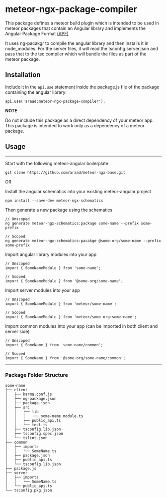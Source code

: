 # meteor-ngx-package-compiler
This package defines a meteor build plugin which is intended to be used in meteor packages that contain an Angular library and implements the Angular Package Format [(APF)](https://docs.google.com/document/d/1CZC2rcpxffTDfRDs6p1cfbmKNLA6x5O-NtkJglDaBVs/preview)

It uses ng-pacakgr to compile the angular library and then installs it in node_modules. For the server files, it will read the tsconfig.server.json and pass that to the tsc compiler which will bundle the files as part of the meteor package.

## Installation

Include it in the ```api.use``` statement inside the package.js file of the package containing the angular library:
```
api.use('araad:meteor-ngx-package-compiler');
```

**NOTE**

Do not include this package as a direct dependency of your meteor app. This package is intended to work only as a dependency of a meteor package.

## Usage

---

Start with the following meteor-angular boilerplate
```
git clone https://github.com/araad/meteor-ngx-base.git
```
OR 

Install the angular schematics into your existing meteor-angular project
```
npm install --save-dev meteor-ngx-schematics
```


Then generate a new package using the schematics

```
// Unscoped
ng generate meteor-ngx-schematics:package some-name --prefix some-prefix

// Scoped
ng generate meteor-ngx-schematics:pacakge @some-org/some-name --prefix some-prefix
```

Import angular library modules into your app
```
// Unscoped
import { SomeNameModule } from 'some-name';

// Scoped
import { SomeNameModule } from '@some-org/some-name';
```

Import server modules into your app
```
// Unscoped
import { SomeNameModule } from 'meteor/some-name';

// Scoped
import { SomeNameModule } from 'meteor/some-org:some-name';
```

Import common modules into your app (can be imported in both client and server side)
```
// Unscoped
import { SomeName } from 'some-name/common';

// Scoped
import { SomeName } from '@some-org/some-name/common';
```

---

### Package Folder Structure
```
some-name
├── client
│   ├── karma.conf.js
│   ├── ng-package.json
│   ├── package.json
│   ├── src
│   │   ├── lib
│   │   │   └── some-name.module.ts
│   │   ├── public_api.ts
│   │   └── test.ts
│   ├── tsconfig.lib.json
│   ├── tsconfig.spec.json
│   └── tslint.json
├── common
│   ├── imports
│   │   └── SomeName.ts
│   ├── package.json
│   ├── public_api.ts
│   └── tsconfig.lib.json
├── package.js
├── server
│   ├── imports
│   │   └── SomeName.ts
│   └── public_api.ts
└── tsconfig.pkg.json
```